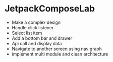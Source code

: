 # JetpackComposeLab

- Make a complex design
- Handle click listener
- Select list item
- Add a bottom bar and drawer
- Api call and display data 
- Navigate to another screen using nav graph
- implement multi module and clean architecture 